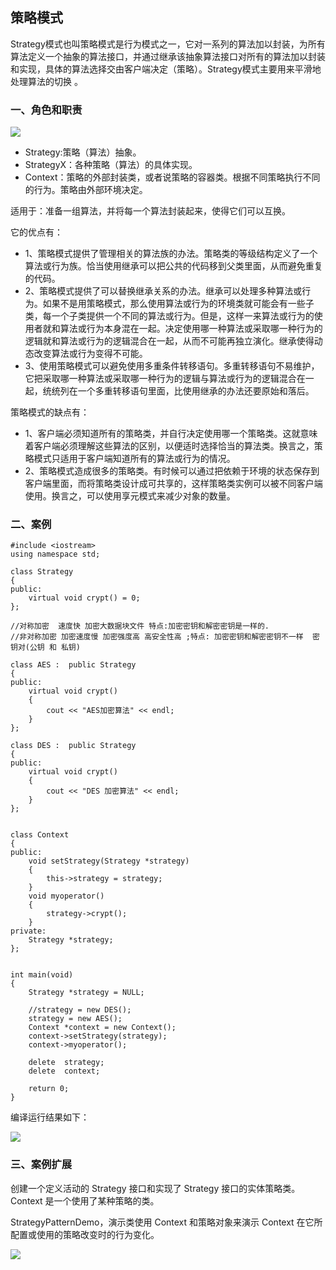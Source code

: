 ## 策略模式 ##

Strategy模式也叫策略模式是行为模式之一，它对一系列的算法加以封装，为所有算法定义一个抽象的算法接口，并通过继承该抽象算法接口对所有的算法加以封装和实现，具体的算法选择交由客户端决定（策略）。Strategy模式主要用来平滑地处理算法的切换 。

### 一、角色和职责 ###

![](https://i.imgur.com/ldkAmhv.png)

- Strategy:策略（算法）抽象。
- StrategyX：各种策略（算法）的具体实现。
- Context：策略的外部封装类，或者说策略的容器类。根据不同策略执行不同的行为。策略由外部环境决定。 

适用于：准备一组算法，并将每一个算法封装起来，使得它们可以互换。

它的优点有：

- 1、策略模式提供了管理相关的算法族的办法。策略类的等级结构定义了一个算法或行为族。恰当使用继承可以把公共的代码移到父类里面，从而避免重复的代码。
- 2、策略模式提供了可以替换继承关系的办法。继承可以处理多种算法或行为。如果不是用策略模式，那么使用算法或行为的环境类就可能会有一些子类，每一个子类提供一个不同的算法或行为。但是，这样一来算法或行为的使用者就和算法或行为本身混在一起。决定使用哪一种算法或采取哪一种行为的逻辑就和算法或行为的逻辑混合在一起，从而不可能再独立演化。继承使得动态改变算法或行为变得不可能。
- 3、使用策略模式可以避免使用多重条件转移语句。多重转移语句不易维护，它把采取哪一种算法或采取哪一种行为的逻辑与算法或行为的逻辑混合在一起，统统列在一个多重转移语句里面，比使用继承的办法还要原始和落后。

策略模式的缺点有：

- 1、客户端必须知道所有的策略类，并自行决定使用哪一个策略类。这就意味着客户端必须理解这些算法的区别，以便适时选择恰当的算法类。换言之，策略模式只适用于客户端知道所有的算法或行为的情况。
- 2、策略模式造成很多的策略类。有时候可以通过把依赖于环境的状态保存到客户端里面，而将策略类设计成可共享的，这样策略类实例可以被不同客户端使用。换言之，可以使用享元模式来减少对象的数量。

### 二、案例 ###

	#include <iostream>
	using namespace std;
	
	class Strategy
	{
	public:
		virtual void crypt() = 0;
	};
	
	//对称加密  速度快 加密大数据块文件 特点:加密密钥和解密密钥是一样的.
	//非对称加密 加密速度慢 加密强度高 高安全性高 ;特点: 加密密钥和解密密钥不一样  密钥对(公钥 和 私钥)
	
	class AES :  public Strategy
	{
	public:
		virtual void crypt()
		{
			cout << "AES加密算法" << endl;
	 	}
	};
	
	class DES :  public Strategy
	{
	public:
		virtual void crypt()
		{
			cout << "DES 加密算法" << endl;
		}
	};
	
	
	class Context
	{
	public:
		void setStrategy(Strategy *strategy)
		{
			this->strategy = strategy;
		}
		void myoperator()
		{
			strategy->crypt();
		}
	private:
		Strategy *strategy;
	};
	
	
	int main(void)
	{
		Strategy *strategy = NULL;
	
		//strategy = new DES();
		strategy = new AES();
		Context *context = new Context();
		context->setStrategy(strategy);
		context->myoperator();
		
		delete  strategy;
		delete  context;
			 
		return 0;
	}

编译运行结果如下：

![](https://i.imgur.com/jkAdUAZ.png)

### 三、案例扩展 ###

创建一个定义活动的 Strategy 接口和实现了 Strategy 接口的实体策略类。Context 是一个使用了某种策略的类。

StrategyPatternDemo，演示类使用 Context 和策略对象来演示 Context 在它所配置或使用的策略改变时的行为变化。

![](https://i.imgur.com/ykREs9e.jpg)
